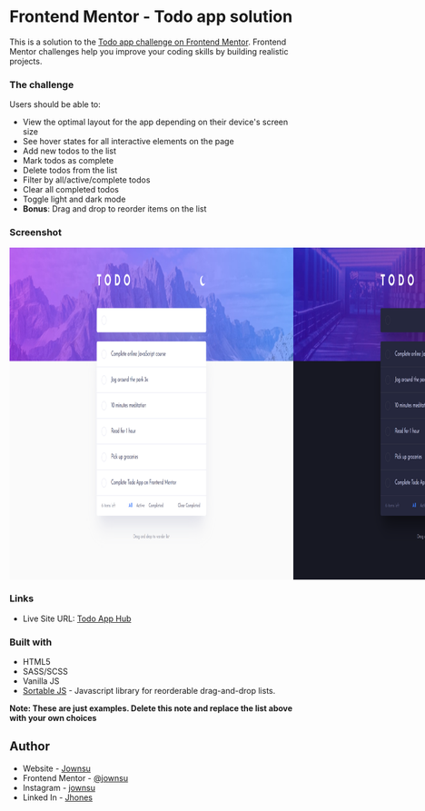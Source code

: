 # Frontend Mentor - Todo app solution

This is a solution to the [Todo app challenge on Frontend Mentor](https://www.frontendmentor.io/challenges/todo-app-Su1_KokOW). Frontend Mentor challenges help you improve your coding skills by building realistic projects. 

### The challenge

Users should be able to:

- View the optimal layout for the app depending on their device's screen size
- See hover states for all interactive elements on the page
- Add new todos to the list
- Mark todos as complete
- Delete todos from the list
- Filter by all/active/complete todos
- Clear all completed todos
- Toggle light and dark mode
- **Bonus**: Drag and drop to reorder items on the list

### Screenshot

<div style="display:flex">
	<img src="./screenshots/1.png" style="width:500px;"/>
	<img src="./screenshots/2.png" style="width:500px;"/>
	<img src="./screenshots/3.png" style="width:250px;"/>
	<img src="./screenshots/4.png" style="width:250px;"/>
</div>

### Links

- Live Site URL: [Todo App Hub](https://todo-app-hub.vercel.app/)

### Built with

- HTML5
- SASS/SCSS
- Vanilla JS
- [Sortable JS](https://github.com/SortableJS/Sortable?tab=readme-ov-file) - Javascript library for reorderable drag-and-drop lists.

**Note: These are just examples. Delete this note and replace the list above with your own choices**

## Author

- Website - [Jownsu](https://jownsu.github.io/)
- Frontend Mentor - [@jownsu](https://www.frontendmentor.io/profile/jownsu)
- Instagram - [jownsu](https://www.instagram.com/jownsu/)
- Linked In - [Jhones](https://www.linkedin.com/in/jhones-digno-866904213/)